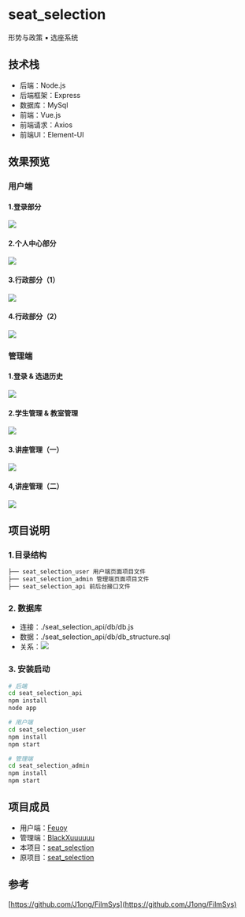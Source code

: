 # seat_selection

形势与政策 ▪ 选座系统

## 技术栈

- 后端：Node.js
- 后端框架：Express
- 数据库：MySql
- 前端：Vue.js
- 前端请求：Axios
- 前端UI：Element-UI

## 效果预览

### 用户端

#### 1.登录部分

![](./doc/user1.PNG)
#### 2.个人中心部分

![](./doc/user2.PNG)
#### 3.行政部分（1）

![](./doc/user3.PNG)
#### 4.行政部分（2）

![](./doc/user4.PNG)

### 管理端

#### 1.登录 & 选退历史

![](./doc/admin1.PNG)
#### 2.学生管理 & 教室管理

![](./doc/admin2.PNG)
#### 3.讲座管理（一）

![](./doc/admin3.PNG)
#### 4,讲座管理（二）

![](./doc/admin4.PNG)

## 项目说明

### 1.目录结构

```bash
├── seat_selection_user 用户端页面项目文件
├── seat_selection_admin 管理端页面项目文件
├── seat_selection_api 前后台接口文件
```

### 2. 数据库

- 连接：./seat_selection_api/db/db.js
- 数据：./seat_selection_api/db/db_structure.sql
- 关系：![](./doc/db.PNG)

### 3. 安装启动

```bash
# 后端
cd seat_selection_api
npm install
node app

# 用户端
cd seat_selection_user
npm install
npm start

# 管理端
cd seat_selection_admin
npm install
npm start
```

## 项目成员

- 用户端：[Feuoy](https://github.com/Feuoy)
- 管理端：[BlackXuuuuuu](https://github.com/BlackXuuuuuu)
- 本项目：[seat_selection](https://github.com/Feuoy/seat_selection)
- 原项目：[seat_selection](https://github.com/BlackXuuuuuu/seat_selection)

## 参考

[https://github.com/J1ong/FilmSys](https://github.com/J1ong/FilmSys)

